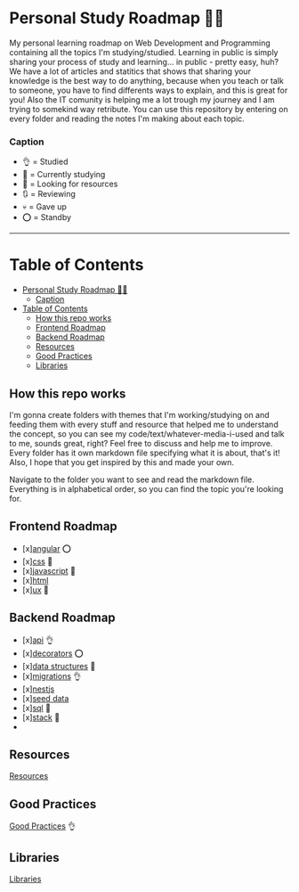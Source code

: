 # Personal Study Roadmap :notebook::girl:

My personal learning roadmap on Web Development and Programming containing all the topics I'm studying/studied.
Learning in public is simply sharing your process of study and learning... in public - pretty easy, huh? We have a lot of articles and statitics that shows that sharing your knowledge is the best way to do anything, because when you teach or talk to someone, you have to find differents ways to explain, and this is great for you! Also the IT comunity is helping me a lot trough my journey and I am trying to somekind way retribute. You can use this repository by entering on every folder and reading the notes I'm making about each topic.

### Caption

- :ok_hand: = Studied
- :memo: = Currently studying
- :eyes: = Looking for resources
- :arrows_clockwise: = Reviewing
- :skull: = Gave up
- :o: = Standby

---

# Table of Contents

- [Personal Study Roadmap :notebook::girl:](#personal-study-roadmap-notebookgirl)
    - [Caption](#caption)
- [Table of Contents](#table-of-contents)
  - [How this repo works](#how-this-repo-works)
  - [Frontend Roadmap](#frontend-roadmap)
  - [Backend Roadmap](#backend-roadmap)
  - [Resources](#resources)
  - [Good Practices](#good-practices)
  - [Libraries](#libraries)

## How this repo works

I'm gonna create folders with themes that I'm working/studying on and feeding them with every stuff and resource that helped me to understand the concept, so you can see my code/text/whatever-media-i-used and talk to me, sounds great, right? Feel free to discuss and help me to improve. Every folder has it own markdown file specifying what it is about, that's it! Also, I hope that you get inspired by this and made your own.

Navigate to the folder you want to see and read the markdown file. Everything is in alphabetical order, so you can find the topic you're looking for.

## Frontend Roadmap

- [x][angular](frontend-roadmap/angular.md) :o:
- [x][css](frontend-roadmap/css.md) :memo:
- [x][javascript](frontend-roadmap/javascript.md) :memo:
- [x][html](frontend-roadmap/html.md)
- [x][ux](frontend-roadmap/ux.md) :eyes:

## Backend Roadmap

- [x][api](backend-roadmap/api.md) :ok_hand:
- [x][decorators](backend-roadmap/decorators.md) :o:
- [x][data structures](backend-roadmap/data-structures.md) :memo:
- [x][migrations](backend-roadmap/migrations.md) :ok_hand:
- [x][nestjs](backend-roadmap/nestjs.md)
- [x][seed data](backend-roadmap/seed-data.md)
- [x][sql](backend-roadmap/sql.md) :memo:
- [x][stack](backend-roadmap/stack.md) :memo:
-

## Resources

[Resources](#resources)

## Good Practices

[Good Practices](#good-practices) :ok_hand:

## Libraries

[Libraries](#libraries)
